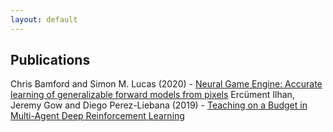 ```yaml
---
layout: default
---
```


## Publications

Chris Bamford and Simon M. Lucas (2020) - [Neural Game Engine: Accurate learning of generalizable forward models from pixels](https://arxiv.org/abs/2003.10520)
Ercüment Ilhan, Jeremy Gow and Diego Perez-Liebana (2019) - [Teaching on a Budget in Multi-Agent Deep Reinforcement Learning](https://arxiv.org/abs/1905.01357)